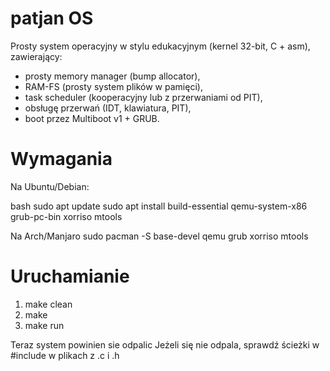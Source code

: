 # patjan OS

Prosty system operacyjny w stylu edukacyjnym (kernel 32-bit, C + asm), zawierający:
- prosty memory manager (bump allocator),
- RAM-FS (prosty system plików w pamięci),
- task scheduler (kooperacyjny lub z przerwaniami od PIT),
- obsługę przerwań (IDT, klawiatura, PIT),
- boot przez Multiboot v1 + GRUB.

# Wymagania

Na Ubuntu/Debian:

bash
sudo apt update
sudo apt install build-essential qemu-system-x86 grub-pc-bin xorriso mtools

Na Arch/Manjaro
sudo pacman -S base-devel qemu grub xorriso mtools

# Uruchamianie

1. make clean
2. make
3. make run

Teraz system powinien sie odpalic
Jeżeli się nie odpala, sprawdź ścieżki w #include w plikach z .c i .h

